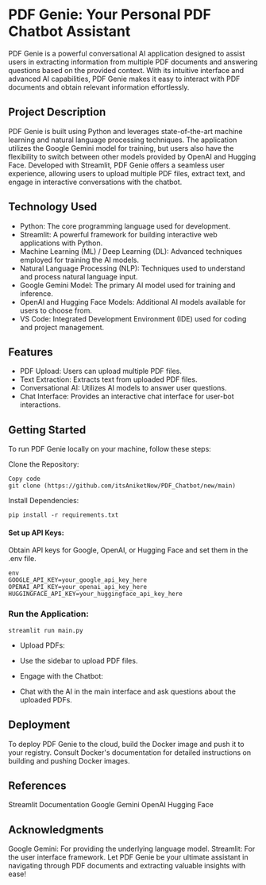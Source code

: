 # PDF Genie: Your Personal PDF Chatbot Assistant
PDF Genie is a powerful conversational AI application designed to assist users in extracting information from multiple PDF documents and answering questions based on the provided context. With its intuitive interface and advanced AI capabilities, PDF Genie makes it easy to interact with PDF documents and obtain relevant information effortlessly.

## Project Description
PDF Genie is built using Python and leverages state-of-the-art machine learning and natural language processing techniques. The application utilizes the Google Gemini model for training, but users also have the flexibility to switch between other models provided by OpenAI and Hugging Face. Developed with Streamlit, PDF Genie offers a seamless user experience, allowing users to upload multiple PDF files, extract text, and engage in interactive conversations with the chatbot.

## Technology Used
- Python: The core programming language used for development.
- Streamlit: A powerful framework for building interactive web applications with Python.
- Machine Learning (ML) / Deep Learning (DL): Advanced techniques employed for training the AI models.
- Natural Language Processing (NLP): Techniques used to understand and process natural language input.
- Google Gemini Model: The primary AI model used for training and inference.
- OpenAI and Hugging Face Models: Additional AI models available for users to choose from.
- VS Code: Integrated Development Environment (IDE) used for coding and project management.

## Features
- PDF Upload: Users can upload multiple PDF files.
- Text Extraction: Extracts text from uploaded PDF files.
- Conversational AI: Utilizes AI models to answer user questions.
- Chat Interface: Provides an interactive chat interface for user-bot interactions.

## Getting Started
To run PDF Genie locally on your machine, follow these steps:

Clone the Repository:

```
Copy code
git clone (https://github.com/itsAniketNow/PDF_Chatbot/new/main)
```
Install Dependencies:

```
pip install -r requirements.txt
```

#### Set up API Keys:

Obtain API keys for Google, OpenAI, or Hugging Face and set them in the .env file.
```
env
GOOGLE_API_KEY=your_google_api_key_here
OPENAI_API_KEY=your_openai_api_key_here
HUGGINGFACE_API_KEY=your_huggingface_api_key_here
```

### Run the Application:

```
streamlit run main.py
```
- Upload PDFs:

- Use the sidebar to upload PDF files.

- Engage with the Chatbot:

- Chat with the AI in the main interface and ask questions about the uploaded PDFs.

## Deployment
To deploy PDF Genie to the cloud, build the Docker image and push it to your registry. Consult Docker's documentation for detailed instructions on building and pushing Docker images.

## References
Streamlit Documentation
Google Gemini
OpenAI
Hugging Face

## Acknowledgments
Google Gemini: For providing the underlying language model.
Streamlit: For the user interface framework.
Let PDF Genie be your ultimate assistant in navigating through PDF documents and extracting valuable insights with ease!
